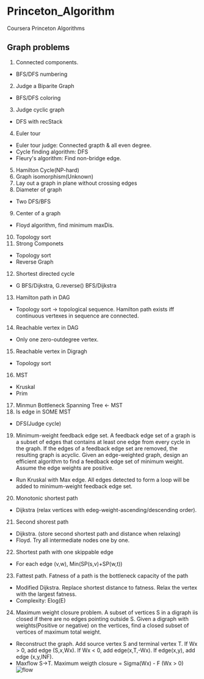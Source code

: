 # Princeton_Algorithm
 Coursera Princeton Algorithms

## Graph problems

1. Connected components.
 - BFS/DFS numbering
2. Judge a Biparite Graph
 - BFS/DFS coloring
3. Judge cyclic graph
 - DFS with recStack
4. Euler tour
 - Euler tour judge: Connected grapth & all even degree.
 - Cycle finding algorithm: DFS
 - Fleury's algorithm: Find non-bridge edge.
5. Hamilton Cycle(NP-hard)
6. Graph isomorphism(Unknown)
7. Lay out a graph in plane without crossing edges
8. Diameter of graph
 - Two DFS/BFS
9. Center of a graph
 - Floyd algorithm, find minimum maxDis.
10. Topology sort
11. Strong Componets
 - Topology sort
 - Reverse Graph
12. Shortest directed cycle
 - G BFS/Dijkstra, G.reverse() BFS/Dijkstra
13. Hamilton path in DAG
 - Topology sort -> topological sequence. Hamilton path exists iff continuous vertexes in sequence are connected.
14. Reachable vertex in DAG
 - Only one zero-outdegree vertex.
15. Reachable vertex in Digragh
 - Topology sort
 16. MST
 - Kruskal
 - Prim
 17. Minmun Bottleneck Spanning Tree <- MST
 18. Is edge in SOME MST
 - DFS(Judge cycle)
 19. Minimum-weight feedback edge set. A feedback edge set of a graph is a subset of edges that contains at least one edge from every cycle in the graph. If the edges of a feedback edge set are removed, the resulting graph is acyclic. Given an edge-weighted graph, design an efficient algorithm to find a feedback edge set of minimum weight. Assume the edge weights are positive.
 - Run Kruskal with Max edge. All edges detected to form a loop will be added to minimum-weight feedback edge set.
 20. Monotonic shortest path
 - Dijkstra (relax vertices with edeg-weight-ascending/descending order).
 21. Second shorest path
 - Dijkstra. (store second shortest path and distance when relaxing)
 - Floyd. Try all intermediate nodes one by one.
 22. Shortest path with one skippable edge
 - For each edge (v,w), Min(SP(s,v)+SP(w,t))
 23. Fattest path. Fatness of a path is the bottleneck capacity of the path
 - Modified Dijkstra. Replace shortest distance to fatness. Relax the vertex with the largest fatness.
 - Complexity: Elog(E)
 24. Maximum weight closure problem. A subset of vertices S in a digraph iis closed if there are no edges pointing outside S. Given a digraph with weights(Positive or negative) on the vertices, find a closed subset of vertices of maximum total weight.
 - Reconstruct the graph. Add source vertex S and terminal vertex T. If Wx > 0, add edge (S,x,Wx). If Wx < 0, add edge(x,T,-Wx). If edge(x,y), add edge (x,y,INF).
 - Maxflow S->T. Maximum weigth closure = Sigma(Wx) - F (Wx > 0)
 ![flow](http://gagguy.is-programmer.com/user_files/gagguy/Image/closure4.jpg)
